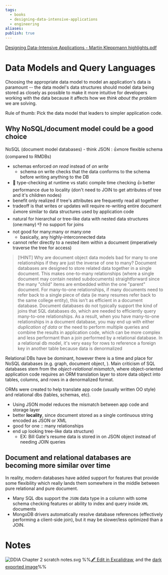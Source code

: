 ```yaml
---
tags:
  - books
  - designing-data-intensive-applications
  - engineering
aliases: 
publish: true
---
```


[Designing Data-Intensive Applications - Martin Kleppmann highlights.pdf](../images/Designing%20Data-Intensive%20Applications%20-%20Martin%20Kleppmann%20highlights.pdf)
# Data Models and Query Languages
Choosing the appropriate data model to model an application's data is paramount --  the data model's data structures should model data being stored as closely as possible to make it more intuitive for developers working with the data because it affects how we *think about the problem* we are solving.

Rule of thumb: Pick the data model that leaders to simpler application code.
## Why NoSQL/document model could be a good choice
NoSQL (document model databases) - think JSON :
👍more flexible schema (compared to RMDBs)
- schemas enforced *on read* instead of *on write*
	- schema on write checks that the data conforms to the schema before writing anything to the DB
- 🧠 type-checking at runtime vs static compile time checking
👍 better performance due to locality (don't need to JOIN to get attributes of tree and it's children nodes)
- benefit only realized if tree's attributes are frequently read all together
- tradeoff is that writes or updates will require re-writing entire document
👍more similar to data structures used by application code
- natural for hierarchal or tree-like data with nested data structures (one:many)
👎 no support for joins
- not good for many:many or many:one
	- basically, any highly-interconnected data
- cannot refer directly to a nested item within a document (imperatively traverse the tree for access)

> [!HINT] Why are document object data models bad for many to one relationships if they are just the inverse of one to many?
> Document databases are designed to store related data together in a single document. This makes one-to-many relationships (where a single document may contain nested subdocuments) straightforward since the many "child" items are embedded within the one "parent" document.
> For many-to-one relationships, if many documents need to refer back to a single piece of data (ie many resumes refer back to the same college entity), this isn't as efficient in a document database. Document databases do not typically support the kind of joins that SQL databases do, which are needed to efficiently query many-to-one relationships.
>  As a result, when you have many-to-one relationships in a document database, you may end up with either *duplication of data* or the need to perform multiple queries and combine the results in application code, which can be more complex and less performant than a join performed by a relational database.
>  In a relational db model, it's very easy for rows to reference a foreign key in another table because data is denormalized
> 

Relational DBs have be dominant, however there is a time and place for NoSQL databases (e.g. graph, document object,  ). Main criticism of SQL databases stem from the *object-relational mismatch*, where object-oriented application code requires an ORM translation layer to store data object into tables, columns, and rows in a denormalized format.

ORMs were created to help translate app code (usually written OO style) and relational dbs (tables, schemas, etc).
- Using JSON model reduces the mismatch between app code and storage layer
- better **locality**, since document stored as a single continuous string encoded as JSON or XML 
- good for one :: many relationships
- end up looking tree-like data structure) 
	- EX: Bill Gate's resume data is stored in on JSON object instead of needing JOIN queries 

## Document and relational databases are becoming more similar over time
In reality, modern databases have added support for features that provide some flexibility which really lands them somewhere in the middle between pure relational and pure document.
- Many SQL dbs support the `JSON` data type in a column with some schema checking features or ability to index and query inside `XML` documents
- MongoDB drivers automatically resolve database references (effectively performing a client-side join), but it may be slower/less optimized than a JOIN.

# Notes
![DDIA Chapter 2 scratch notes.svg](../images/DDIA%20Chapter%202%20scratch%20notes.svg)
%%[🖋 Edit in Excalidraw](../images/DDIA%20Chapter%202%20scratch%20notes.excalidraw.md), and the [dark exported image](DDIA%20Chapter%202%20scratch%20notes.dark.svg)%%
